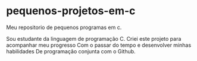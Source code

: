 # pequenos-projetos-em-c
Meu repositorio de pequenos programas em c.

Sou estudante da linguagem de programação C.
Criei este projeto para acompanhar meu progresso 
Com o passar do tempo e desenvolver minhas habilidades
De programação conjunta com o Github.
